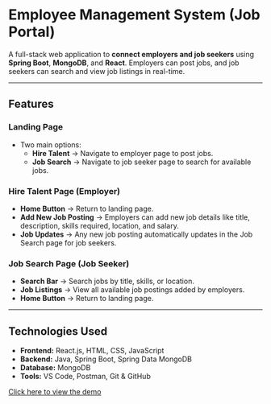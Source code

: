 # Employee Management System (Job Portal)

A full-stack web application to **connect employers and job seekers** using **Spring Boot**, **MongoDB**, and **React**. Employers can post jobs, and job seekers can search and view job listings in real-time.

---

## Features

### Landing Page
- Two main options:
  - **Hire Talent** → Navigate to employer page to post jobs.
  - **Job Search** → Navigate to job seeker page to search for available jobs.

### Hire Talent Page (Employer)
- **Home Button** → Return to landing page.  
- **Add New Job Posting** → Employers can add new job details like title, description, skills required, location, and salary.  
- **Job Updates** → Any new job posting automatically updates in the Job Search page for job seekers.

### Job Search Page (Job Seeker)
- **Search Bar** → Search jobs by title, skills, or location.  
- **Job Listings** → View all available job postings added by employers.  
- **Home Button** → Return to landing page.  

---

## Technologies Used

- **Frontend:** React.js, HTML, CSS, JavaScript  
- **Backend:** Java, Spring Boot, Spring Data MongoDB  
- **Database:** MongoDB  
- **Tools:** VS Code, Postman, Git & GitHub 



[Click here to view the demo]([contents/DEMO-VIDEO.mp4](https://drive.google.com/file/d/1mflyNGJZ9zX4WJY-4L-XOmNrUp-R69YU/view?usp=drive_link))
